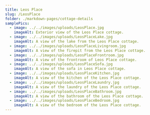 ```yaml
---
title: Leos Place
slug: /LeosPlace
folder: ./markdown-pages/cottage-details
samplePics:
  - image: ../../images/uploads/LeosPlace.jpg
    imageAlt: Exterior view of the Leos Place cottage.
  - image: ../../images/uploads/LeosPlaceLake.jpg
    imageAlt: A view of the lake from the Leos Place cottage.
  - image: ../../images/uploads/LeosPlaceLivingroom.jpg
    imageAlt: A view of the firepit from the Leos Place cottage.
  - image: ../../images/uploads/LeosPlaceFrontroom.jpg
    imageAlt: A view of the frontroom of Leos Place cottage.
  - image: ../../images/uploads/LeosPlaceSofa.jpg
    imageAlt: A view of the sofa in Leos Place cottage.
  - image: ../../images/uploads/LeosPlaceKitchen.jpg
    imageAlt: A view of the kitchen of the Leos Place cottage.
  - image: ../../images/uploads/LeosPlaceLaundry.jpg
    imageAlt: A view of the laundry of the Leos Place cottage.
  - image: ../../images/uploads/LeosPlaceBathroom.jpg
    imageAlt: A view of the bathroom of the Leos Place cottage.
  - image: ../../images/uploads/LeosPlaceBedroom.jpg
    imageAlt: A view of the bedroom of the Leos Place cottage.
---
```

